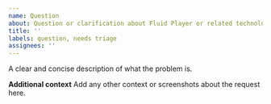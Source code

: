 ```yaml
---
name: Question
about: Question or clarification about Fluid Player or related technologies
title: ''
labels: question, needs triage
assignees: ''
---
```


A clear and concise description of what the problem is.

**Additional context**
Add any other context or screenshots about the request here.
